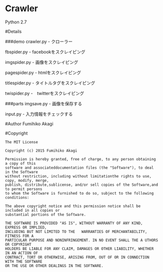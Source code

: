 # Crawler
Python 2.7

#Details

###demo
crawler.py - クローラー

fbspider.py - facebookをスクレイピング

imgspider.py - 画像をスクレイピング

pagespider.py - htmlをスクレイピング

titlespider.py - タイトルタグをスクレイピング

twispider.py -　twitterをスクレイピング

###parts
imgsave.py - 画像を保存する

input.py - 入力情報をチェックする



#Author
Fumihiko Akagi

#Copyright
  
    The MIT License

    Copyright (c) 2015 Fumihiko Akagi

    Permission is hereby granted, free of charge, to any person obtaining a copy of this
    software and associateddocumentation files (the "Software"), to deal in the Software
    without restriction, including without limitationthe rights to use, copy, modify, merge,
    publish, distribute,sublicense, and/or sell copies of the Software,and to permit persons
    to whom the Software is furnished to do so, subject to the following conditions:

    The above copyright notice and this permission notice shall be included in all copies or 
    substantial portions of the Software.

    THE SOFTWARE IS PROVIDED "AS IS", WITHOUT WARRANTY OF ANY KIND, EXPRESS OR IMPLIED, 
    INCLUDING BUT NOT LIMITED TO THE   WARRANTIES OF MERCHANTABILITY, FITNESS FOR A
    PARTICULAR PURPOSE AND NONINFRINGEMENT. IN NO EVENT SHALL THE A UTHORS OR COPYRIGHT
    HOLDERS BE LIABLE FOR ANY CLAIM, DAMAGES OR OTHER LIABILITY, WHETHER IN AN ACTION OF
    CONTRACT, TORT OR OTHERWISE, ARISING FROM, OUT OF OR IN CONNECTION WITH THE SOFTWARE
    OR THE USE OR OTHER DEALINGS IN THE SOFTWARE.
